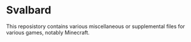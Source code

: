 # Svalbard

This reposistory contains various miscellaneous or supplemental files for various games, notably Minecraft.
